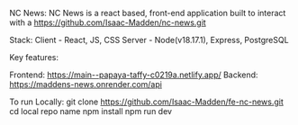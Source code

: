 NC News:
NC News is a react based, front-end application built to interact with a https://github.com/Isaac-Madden/nc-news.git

Stack:
Client - React, JS, CSS
Server - Node(v18.17.1), Express, PostgreSQL

Key features:

Frontend: https://main--papaya-taffy-c0219a.netlify.app/
Backend: https://maddens-news.onrender.com/api

To run Locally:
git clone https://github.com/Isaac-Madden/fe-nc-news.git
cd local repo name
npm install
npm run dev 